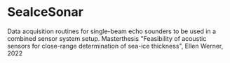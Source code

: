 # SeaIceSonar
Data acquisition routines for single-beam echo sounders to be used in a combined sensor system setup. Masterthesis "Feasibility of acoustic sensors for close-range determination of sea-ice thickness", Ellen Werner, 2022

